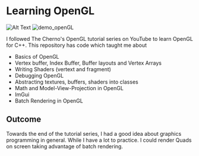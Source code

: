 # Learning OpenGL
![Alt Text](https://i.imgur.com/I1t5KfL.gif)
![demo_openGL](https://user-images.githubusercontent.com/5007364/206810576-f193c93b-47e7-4d1a-8a3b-4c9ae14c5ec7.gif)


I followed The Cherno's OpenGL tutorial series on YouTube to learn OpenGL for C++. This repository has code which taught me about
- Basics of OpenGL
- Vertex buffer, Index Buffer, Buffer layouts and Vertex Arrays
- Writing Shaders (vertext and fragment)
- Debugging OpenGL
- Abstracting textures, buffers, shaders into classes
- Math and Model-View-Projection in OpenGL
- ImGui
- Batch Rendering in OpenGL

## Outcome
Towards the end of the tutorial series, I had a good idea about graphics programming in general. While I have a lot to practice. I could render Quads on screen taking advantage of batch rendering.





